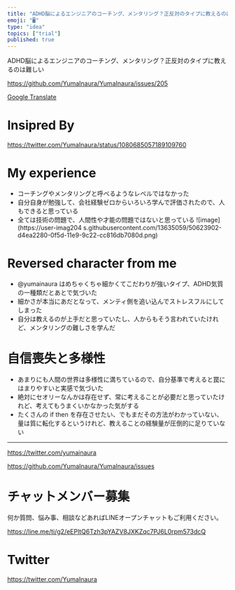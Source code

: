 ```yaml
---
title: "ADHD脳によるエンジニアのコーチング、メンタリング？正反対のタイプに教えるのは難しい"
emoji: "🖥"
type: "idea"
topics: ["trial"]
published: true
---
```


ADHD脳によるエンジニアのコーチング、メンタリング？正反対のタイプに教えるのは難しい

https://github.com/YumaInaura/YumaInaura/issues/205

[Google Translate](https://translate.google.com/translate?hl=en&sl=ja&tl=en&u=https%3A%2F%2Fgithub.com%2FYumaInaura%2FYumaInaura%2Fissues%2F205&sandbox=1)

# Insipred By


https://twitter.com/YumaInaura/status/1080685057189109760

# My experience

- コーチングやメンタリングと呼べるようなレベルではなかった
- 自分自身が勉強して、会社経験ゼロからいろいろ学んで評価されたので、人もできると思っている
- 全ては技術の問題で、人間性や才能の問題ではないと思っている
![image](https://user-imag204 s.githubusercontent.com/13635059/50623902-d4ea2280-0f5d-11e9-9c22-cc816db7080d.png)

# Reversed character from me

- @yumainaura はめちゃくちゃ細かくてこだわりが強いタイプ、ADHD気質の一種類だとあとで気づいた
- 細かさが本当にあだとなって、メンティ側を追い込んでストレスフルにしてしまった
- 自分は教えるのが上手だと思っていたし、人からもそう言われていたけれど、メンタリングの難しさを学んだ

# 自信喪失と多様性

- あまりにも人間の世界は多様性に満ちているので、自分基準で考えると罠にはまりやすいと実感で気づいた
- 絶対にセオリーなんかは存在せず、常に考えることが必要だと思っていたけれど、考えてもうまくいかなかった気がする
- たくさんの if then を存在させたい、でもまだその方法がわかっていない、量は質に転化するというけれど、教えることの経験量が圧倒的に足りていない

---

https://twitter.com/yumainaura

https://github.com/YumaInaura/YumaInaura/issues











<!-- Update From Qiita API -->

# チャットメンバー募集


何か質問、悩み事、相談などあればLINEオープンチャットもご利用ください。

https://line.me/ti/g2/eEPltQ6Tzh3pYAZV8JXKZqc7PJ6L0rpm573dcQ





# Twitter


https://twitter.com/YumaInaura


<!-- Update From Qiita API -->


